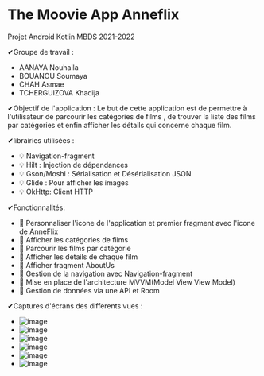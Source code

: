 # The Moovie App Anneflix
 
 Projet Android Kotlin MBDS 2021-2022

✔Groupe de travail :
- AANAYA Nouhaila
- BOUANOU Soumaya
- CHAH Asmae
- TCHERGUIZOVA Khadija 

✔Objectif de l'application :
Le but de cette application est de permettre à l'utilisateur de parcourir les catégories de films , de trouver la liste des films par catégories et enfin afficher les détails qui concerne chaque film.

✔librairies utilisées :
- 💡 Navigation-fragment
- 💡 Hilt : Injection de dépendances
- 💡 Gson/Moshi : Sérialisation et Désérialisation JSON
- 💡 Glide : Pour afficher les images 
- 💡 OkHttp: Client HTTP
 


✔Fonctionnalités: 
- 🥇 Personnaliser l'icone de l'application et premier fragment avec l'icone de AnneFlix 
- 🥇 Afficher les catégories de films 
- 🥇 Parcourir les films par catégorie 
- 🥇 Afficher les détails de chaque film
- 🥇 Afficher fragment AboutUs
- 🥇 Gestion de la navigation avec Navigation-fragment 
- 🥇 Mise en place de l'architecture MVVM(Model View View Model)
- 🥇 Gestion de données via une API et Room

✔Captures d'écrans des differents vues :
- ![image](https://user-images.githubusercontent.com/55514071/146094091-ef994208-a064-4013-bb9f-10de03f1dbc4.png)
- ![image](https://user-images.githubusercontent.com/55514071/146094520-8ac90386-d4ea-4021-866f-218061032aa9.png)
- ![image](https://user-images.githubusercontent.com/55514071/146094590-4df2660c-449b-49a2-bd43-95e74cdd83a5.png)
- ![image](https://user-images.githubusercontent.com/55514071/146094623-2ce534a4-7326-45ab-a7a7-c36bc273145a.png)
- ![image](https://user-images.githubusercontent.com/55514071/146094646-c3c0758a-e2d5-4e8a-9fe5-565300da70ea.png)
- ![image](https://user-images.githubusercontent.com/55514071/146095457-77f55997-6198-4292-b20b-b62fe80c110b.png)






